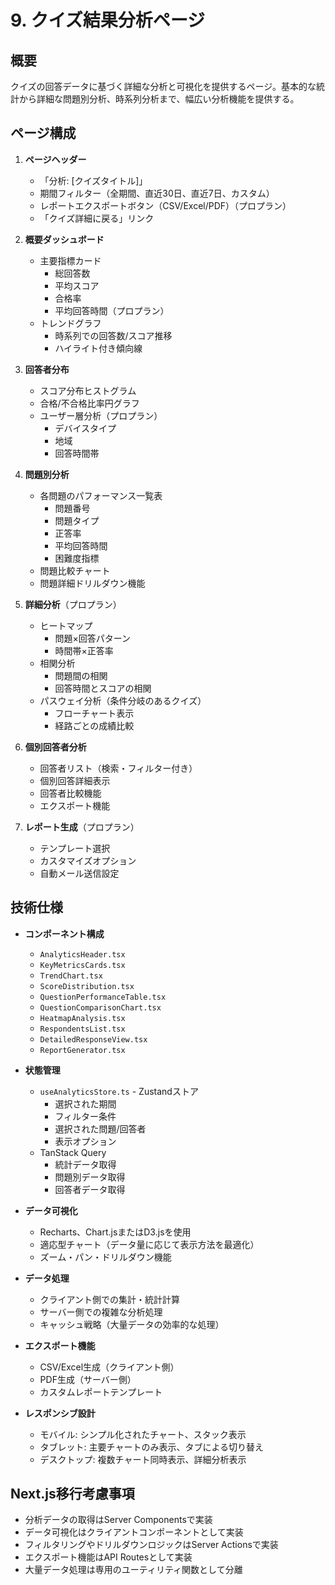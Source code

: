 # 9. クイズ結果分析ページ

## 概要

クイズの回答データに基づく詳細な分析と可視化を提供するページ。基本的な統計から詳細な問題別分析、時系列分析まで、幅広い分析機能を提供する。

## ページ構成

1. **ページヘッダー**

   - 「分析: [クイズタイトル]」
   - 期間フィルター（全期間、直近30日、直近7日、カスタム）
   - レポートエクスポートボタン（CSV/Excel/PDF）（プロプラン）
   - 「クイズ詳細に戻る」リンク

2. **概要ダッシュボード**

   - 主要指標カード
     - 総回答数
     - 平均スコア
     - 合格率
     - 平均回答時間（プロプラン）
   - トレンドグラフ
     - 時系列での回答数/スコア推移
     - ハイライト付き傾向線

3. **回答者分布**

   - スコア分布ヒストグラム
   - 合格/不合格比率円グラフ
   - ユーザー層分析（プロプラン）
     - デバイスタイプ
     - 地域
     - 回答時間帯

4. **問題別分析**

   - 各問題のパフォーマンス一覧表
     - 問題番号
     - 問題タイプ
     - 正答率
     - 平均回答時間
     - 困難度指標
   - 問題比較チャート
   - 問題詳細ドリルダウン機能

5. **詳細分析**（プロプラン）

   - ヒートマップ
     - 問題×回答パターン
     - 時間帯×正答率
   - 相関分析
     - 問題間の相関
     - 回答時間とスコアの相関
   - パスウェイ分析（条件分岐のあるクイズ）
     - フローチャート表示
     - 経路ごとの成績比較

6. **個別回答者分析**

   - 回答者リスト（検索・フィルター付き）
   - 個別回答詳細表示
   - 回答者比較機能
   - エクスポート機能

7. **レポート生成**（プロプラン）
   - テンプレート選択
   - カスタマイズオプション
   - 自動メール送信設定

## 技術仕様

- **コンポーネント構成**

  - `AnalyticsHeader.tsx`
  - `KeyMetricsCards.tsx`
  - `TrendChart.tsx`
  - `ScoreDistribution.tsx`
  - `QuestionPerformanceTable.tsx`
  - `QuestionComparisonChart.tsx`
  - `HeatmapAnalysis.tsx`
  - `RespondentsList.tsx`
  - `DetailedResponseView.tsx`
  - `ReportGenerator.tsx`

- **状態管理**

  - `useAnalyticsStore.ts` - Zustandストア
    - 選択された期間
    - フィルター条件
    - 選択された問題/回答者
    - 表示オプション
  - TanStack Query
    - 統計データ取得
    - 問題別データ取得
    - 回答者データ取得

- **データ可視化**

  - Recharts、Chart.jsまたはD3.jsを使用
  - 適応型チャート（データ量に応じて表示方法を最適化）
  - ズーム・パン・ドリルダウン機能

- **データ処理**

  - クライアント側での集計・統計計算
  - サーバー側での複雑な分析処理
  - キャッシュ戦略（大量データの効率的な処理）

- **エクスポート機能**

  - CSV/Excel生成（クライアント側）
  - PDF生成（サーバー側）
  - カスタムレポートテンプレート

- **レスポンシブ設計**
  - モバイル: シンプル化されたチャート、スタック表示
  - タブレット: 主要チャートのみ表示、タブによる切り替え
  - デスクトップ: 複数チャート同時表示、詳細分析表示

## Next.js移行考慮事項

- 分析データの取得はServer Componentsで実装
- データ可視化はクライアントコンポーネントとして実装
- フィルタリングやドリルダウンロジックはServer Actionsで実装
- エクスポート機能はAPI Routesとして実装
- 大量データ処理は専用のユーティリティ関数として分離
